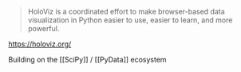 > HoloViz is a coordinated effort to make browser-based data visualization in Python easier to use, easier to learn, and more powerful.

https://holoviz.org/

Building on the [[SciPy]] / [[PyData]] ecosystem
